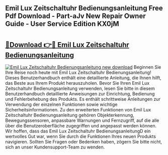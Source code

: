 ## Emil Lux Zeitschaltuhr Bedienungsanleitung Free Pdf Download - Part-aJv New Repair Owner Guide - User Service Edition KX0jM

# <h2><a href="http://df0h1f.blite.top/?on=Emil+Lux+Zeitschaltuhr+Bedienungsanleitung">🔗Download 👉🔴 Emil Lux Zeitschaltuhr Bedienungsanleitung</a></h2>

[![Emil Lux Zeitschaltuhr Bedienungsanleitung new download](https://i.imgur.com/lujVjoI.png)](http://df0h1f.blite.top/?on=Emil+Lux+Zeitschaltuhr+Bedienungsanleitung)
Beginnen Sie Ihre Reise noch heute mit Emil Lux Zeitschaltuhr Bedienungsanleitung! Dieses Benutzerhandbuch enthält eine detaillierte Anleitung, die Ihnen hilft, das Beste aus Ihrem Produkt herauszuholen. Bevor Sie Ihren Emil Lux Zeitschaltuhr Bedienungsanleitung verwenden, lesen Sie bitte in diesem Benutzerhandbuch detaillierte Anweisungen zur Einrichtung, Bedienung und Fehlerbehebung des Produkts. Es enthält schrittweise Anleitungen zur Verwendung der einzelnen Funktionen sowie wichtige Sicherheitsinformationen. Zu den erweiterten Funktionen von Emil Lux Zeitschaltuhr Bedienungsanleitung gehören Objekterkennung, Bewegungssensoren, anpassbare Warnungen und Fernzugriff, auf die alle über die Benutzeroberfläche zugegriffen und angepasst werden können. Wir hoffen, dass das Emil Lux Zeitschaltuhr BedienungsanleitungD ein wertvolles Gut war, wenn Sie durch die Funktionen Ihres neuen Produkts navigieren. Sollten Sie Fragen oder Bedenken haben, zögern Sie bitte nicht, sich an unser Kundensupport-Team zu wenden.
